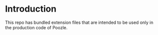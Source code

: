 # Introduction

This repo has bundled extension files that are intended to be used only in the production code of Poozle.

